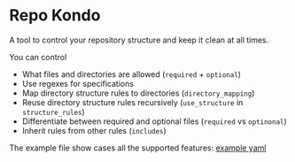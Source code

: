 # Repo Kondo

A tool to control your repository structure and keep it clean at all times.

You can control

* What files and directories are allowed (`required` + `optional`)
* Use regexes for specifications
* Map directory structure rules to directories (`directory_mapping`)
* Reuse directory structure rules recursively (`use_structure` in `structure_rules`)
* Differentiate between required and optional files (`required` vs `optinonal`)
* Inherit rules from other rules (`includes`)

The example file show cases all the supported features:
[example yaml](test_config.yaml)
